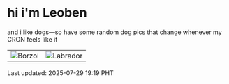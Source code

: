 # hi i'm Leoben

and i like dogs—so have some random dog pics that change whenever my CRON feels like it

|  |  |
|--------|----------|
| ![Borzoi](https://random-dog-vercel.vercel.app/api/random-borzoi?v=1753787948) | ![Labrador](https://random-dog-vercel.vercel.app/api/random-labrador?v=1753787948) |

Last updated: 2025-07-29 19:19 PHT
